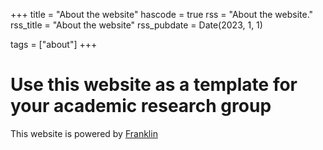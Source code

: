 +++
title = "About the website"
hascode = true
rss = "About the website."
rss_title = "About the website"
rss_pubdate = Date(2023, 1, 1)

tags = ["about"]
+++

# Use this website as a template for your academic research group

This website is powered by [Franklin](https://franklinjl.org/)
